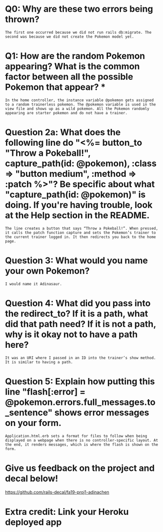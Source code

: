 # Q0: Why are these two errors being thrown?
	The first one occurred because we did not run rails db:migrate. The second was because we did not create the Pokemon model yet.

# Q1: How are the random Pokemon appearing? What is the common factor between all the possible Pokemon that appear? *
	In the home controller, the instance variable @pokemon gets assigned to a random trainerless pokemon. The @pokemon variable is used in the view file and shows up as a wild pokemon. All the Pokemon randomly appearing are starter pokemon and do not have a trainer.

# Question 2a: What does the following line do "<%= button_to "Throw a Pokeball!", capture_path(id: @pokemon), :class => "button medium", :method => :patch %>"? Be specific about what "capture_path(id: @pokemon)" is doing. If you're having trouble, look at the Help section in the README.
	The line creates a button that says “Throw a Pokeball!”. When pressed, it calls the patch function capture and sets the Pokemon’s trainer to the current trainer logged in. It then redirects you back to the home page.

# Question 3: What would you name your own Pokemon?
	I would name it Adinasaur.

# Question 4: What did you pass into the redirect_to? If it is a path, what did that path need? If it is not a path, why is it okay not to have a path here?
	It was an URI where I passed in an ID into the trainer’s show method. It is similar to having a path.

# Question 5: Explain how putting this line "flash[:error] = @pokemon.errors.full_messages.to_sentence" shows error messages on your form.
	Application.html.erb sets a format for files to follow when being displayed on a webpage when there is no controller-specific layout. At the end, it renders messages, which is where the flash is shown on the form.

# Give us feedback on the project and decal below!
https://github.com/rails-decal/fa19-proj1-adinachen
# Extra credit: Link your Heroku deployed app